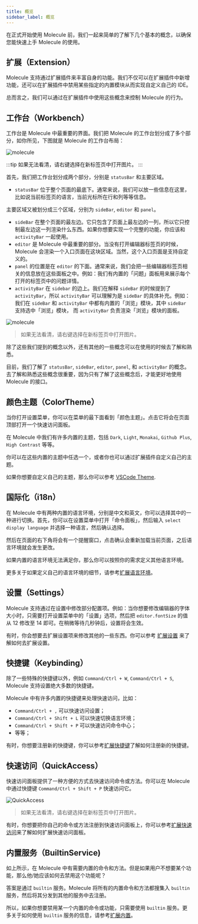 ```yaml
---
title: 概览
sidebar_label: 概览
---
```


在正式开始使用 Molecule 前，我们一起来简单的了解下几个基本的概念，以确保您能快速上手 Molecule 的使用。

## 扩展（Extension）

Molecule 支持通过扩展插件来丰富自身的功能。我们不仅可以在扩展插件中新增功能，还可以在扩展插件中禁用某些指定的内置模块从而实现自定义自己的 IDE。

总而言之，我们可以通过在扩展插件中使用这些概念来控制 Molecule 的行为。

## 工作台（Workbench）

工作台是 Molecule 中最重要的界面。我们把 Molecule 的工作台划分成了多个部分，如你所见，下图就是 Molecule 的工作台布局：

![molecule](/img/guides/molecule.jpg)

:::tip
如果无法看清，请右键选择在新标签页中打开图片。
:::

首先，我们把工作台划分成两个部分，分别是 `statusBar` 和主要区域。

-   `statusBar` 位于整个页面的最底下。通常来说，我们可以放一些信息在这里，比如说当前标签页的语言，当前光标所在行和列等等信息。

主要区域又被划分成三个区域，分别为 `sideBar`, `editor` 和 `panel`。

-   `sideBar` 在整个页面的最左边。它只包含了页面上最左边的一列，所以它只控制最左边这一列渲染什么东西。如果你想要实现一个完整的功能，你应该和 `activityBar` 一起使用。
-   `editor` 是 Molecule 中最重要的部分。当没有打开编辑器标签页的时候，Molecule 会渲染一个入口页面在这块区域。当然，这个入口页面是支持自定义的。
-   `panel` 的位置是在 `editor` 的下面。通常来说，我们会把一些编辑器标签页相关的信息放在这些面板之中。例如：我们有内置的「问题」面板用来展示每个打开的标签页中的问题详情。
-   `activityBar` 在 `sidebar` 的边上。我们在解释 `sideBar` 的时候提到了 `activityBar`，所以 `activityBar` 可以理解为是 `sideBar` 的具体补充。例如：我们在 `sideBar` 和 `activityBar` 中都有内置的「浏览」模块，其中 `sideBar` 支持选中「浏览」模块， 而 `activityBar` 负责渲染「浏览」模块的面板。

![molecule](/img/guides/layout-marks.jpg)

> 如果无法看清，请右键选择在新标签页中打开图片。

除了这些我们提到的概念以外，还有其他的一些概念可以在使用的时候去了解和熟悉。

目前，我们了解了 `statusBar`, `sideBar`, `editor`, `panel`, 和 `activityBar` 的概念。去了解和熟悉这些概念很重要，因为只有了解了这些概念后，才能更好地使用 Molecule 的接口。

## 颜色主题（ColorTheme）

当你打开设置菜单，你可以在菜单的最下面看到「颜色主题」。点击它将会在页面顶部打开一个快速访问面板。

在 Molecule 中我们有许多内置的主题，包括 `Dark`, `Light`, `Monakai`, `Github Plus`, `High Contrast` 等等。

你可以在这些内置的主题中任选一个，或者你也可以通过扩展插件自定义自己的主题。

如果你想要自定义自己的主题，那么你可以参考 [VSCode Theme](https://code.visualstudio.com/api/references/theme-color).

## 国际化（i18n）

在 Molecule 中有两种内置的语言环境，分别是中文和英文，你可以选择其中的一种进行切换。首先，你可以在设置菜单中打开「命令面板」，然后输入 `select display language` 并选择一种语言，然后确认选择。

然后在页面的右下角将会有一个提醒窗口，点击确认会重新加载当前页面，之后语言环境就会发生更改。

如果内置的语言环境无法满足你，那么你可以按照你的需求定义其他语言环境。

更多关于如果定义自己的语言环境的细节，请参考[扩展语言环境](extends-locales)。

## 设置（Settings）

Molecule 支持通过在设置中修改部分配置项。例如：当你想要修改编辑器的字体大小时，只需要打开设置菜单中的「设置」选项，然后把 `editor.fontSize` 的值从 12 修改至 14 即可。在稍微等待几秒钟后，设置将会生效。

有时，你会想要去扩展设置项来修改其他的一些东西。你可以参考 [扩展设置](extends-settings) 来了解如何去扩展设置。

## 快捷键（Keybinding）

除了一些特殊的快捷键以外，例如 `Command/Ctrl + W`, `Command/Ctrl + S`, Molecule 支持设置绝大多数的快捷键。

Molecule 中有许多内置的快捷键来处理快速访问，比如：

-   `Command/Ctrl + ,` 可以快速访问设置；
-   `Command/Ctrl + Shift + L` 可以快速切换语言环境；
-   `Command/Ctrl + Shift + P` 可以快速访问命令中心；
-   等等；

有时，你想要注册新的快捷键，你可以参考[扩展快捷键](extends-keybindings)了解如何注册新的快捷键。

## 快速访问（QuickAccess）

快速访问面板提供了一种方便的方式去快速访问命令或方法。你可以在 Molecule 中通过快捷键 `Command/Ctrl + Shift + P` 快速访问它。

![QuickAccess](/img/guides/quick-access.jpg)

> 如果无法看清，请右键选择在新标签页中打开图片。

有时，你想要把你自己的命令或方法注册到快速访问面板上，你可以参考[扩展快速访问](extends-quickAccess)来了解如何扩展快速访问面板。

## 内置服务（BuiltinService)

如上所示，在 Molecule 中有需要内置的命令和方法。但是如果用户不想要某个功能，那么他/她应该如何去禁用这个功能呢？

答案是通过 `builtin` 服务。Molecule 将所有的内置命令和方法都搜集入 `builtin` 服务，然后将其分发到其他的服务中去注册。

所以，如果你想要禁用某一个内置的命令或功能，只需要使用 `builtin` 服务。更多关于如何使用 `builtin` 服务的信息，请参考[扩展内置](extends-builtin)。
